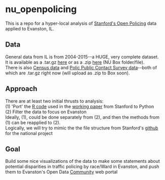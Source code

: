 # nu_openpolicing <br>
This is a repo for a hyper-local analysis of [Stanford's Open Policing](https://openpolicing.stanford.edu/) data applied to Evanston, IL.
## Data <br>
General data from IL is from 2004-2015--a HUGE, very complete dataset. <br>
It is available as a .tar.gz [here](https://stacks.stanford.edu/file/druid:py883nd2578/IL-clean.csv.gz) or as a .zip [here](https://northwestern.box.com/s/ea7puk3405w32f9h4rvaswl48qx4ktrf) (NU Box folder/file). <br>
There is also [Census data](https://stacks.stanford.edu/file/druid:py883nd2578/census-clean.csv.gz) and [Polic Public Contact Survey data](https://stacks.stanford.edu/file/druid:py883nd2578/ppcs.tsv)--both of which are .tar.gz right now (will upload as .zip to Box soon).
## Approach <br>
There are at least two initial thrusts to analysis: <br>
(1) 'Port' the [R code](https://github.com/5harad/openpolicing/blob/master/src/recreate_results_in_paper.R) used in the [working paper](https://northwestern.box.com/s/ea7puk3405w32f9h4rvaswl48qx4ktrf) from Stanford to Python <br>
(2) Filter the data to focus on Evanston <br>
Ideally, (1), could be done separately from (2), and then the methods from (1) can be reapplied to (2). <br>
Logically, we will try to mimic the the file structure from Stanford's [github](https://github.com/5harad/openpolicing) for the national project
## Goal <br>
Build some nice visualizations of the data to make some statements about potential disparities in traffic policing by race/Ward in Evanston, and push them to Evanston's Open Data [Community](https://cityofevanston.data.socrata.com/browse?provenance=community) web portal
